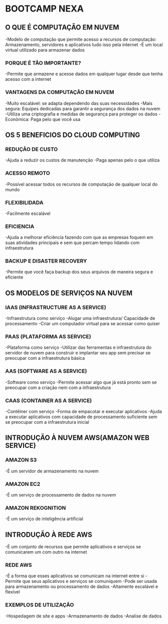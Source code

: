 # BOOTCAMP NEXA
## O QUE É COMPUTAÇÃO EM NUVEM
-Modelo de computação que permite acesso a recursos de computação: Armazenamento, servidores e aplicativos tudo isso pela internet
-É um local virtual utilizado para armazenar dados 
### PORQUE É TÃO IMPORTANTE?
-Permite que armazene e acesse dados em qualquer lugar desde que tenha acesso com a internet
### VANTAGENS DA COMPUTAÇÃO EM NUVEM
-Muito escalável: se adapta dependendo das suas necessidades
-Mais segura: Equipes dedicadas para garantir a segurança dos dados na nuvem
-Utiliza uma criptografia e medidas de segurança para proteger os dados
-Econômica: Paga pelo que você usa

## OS 5 BENEFICIOS DO CLOUD COMPUTING
### REDUÇÃO DE CUSTO
-Ajuda a reduzir os custos de manutenção
-Paga apenas pelo o que utiliza
### ACESSO REMOTO
-Possível acessar todos os recursos de computação de qualquer local do mundo
### FLEXIBILIDADA
-Facilmente escalável
### EFICIENCIA
-Ajuda a melhorar eficiência fazendo com que as empresas foquem em suas atividades principais e sem que percam tempo lidando com infraestrutura
### BACKUP E DISASTER RECOVERY
-Permite que você faça backup dos seus arquivos de maneira segura e eficiente

## OS MODELOS DE SERVIÇOS NA NUVEM
### IAAS (INFRASTRUCTURE AS A SERVICE)
-Infraestrutura como serviço
-Alugar uma infraestrutura/ Capacidade de processamento
-Criar um computador virtual para se acessar como quiser

### PAAS (PLATAFORMA AS SERVICE)
-Plataforma como serviço
-Utilizar das ferramentas e infraestrutura do servidor de nuvem para construir e implantar seu app sem precisar se preocupar com a infraestrutura básica

### AAS (SOFTWARE AS A SERVICE)
-Software como serviço
-Permite acessar algo que já está pronto sem se preocupar com a criação nem com a infraestrutura

### CAAS (CONTAINER AS A SERVICE)
-Contêiner com serviço
-Forma de empacotar e executar aplicativos
-Ajuda a executar aplicativos com capacidade de processamento suficiente sem se preocupar com a infraestrutura inicial

## INTRODUÇÃO À NUVEM AWS(AMAZON WEB SERVICE)
### AMAZON S3
-É um servidor de armazenamento na nuvem
### AMAZON EC2
-É um serviço de processamento de dados na nuvem
### AMAZON REKOGNITION
-É um serviço de inteligência artificial

## INTRODUÇÃO À REDE AWS
-É um conjunto de recursos que permite aplicativos e serviços se comunicarem um com outro na internet
### REDE AWS
-É a forma que esses aplicativos se comunicam na internet entre si
-Permite que seus aplicativos e serviços se comuniquem
-Pode ser usada para armazenamento ou processamento de dados
-Altamente escalável e flexível
### EXEMPLOS DE UTILIZAÇÃO
-Hospedagem de site e apps
-Armazenamento de dados
-Analise de dados

